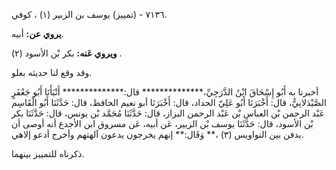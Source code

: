 ٧١٣٦ - (تمييز) يوسف بن الزبير (١) ، كوفي.

**يروي عن:** أبيه.

**ويروي عَنه:** بكر بْن الأسود (٢) .

وقد وقع لنا حديثه بعلو.

أخبرنا به أَبُو إِسْحَاقَ ابْنُ الدَّرَجِيِّ،************** قال:************** أَنْبَأَنَا أَبُو جَعْفَرٍ الصَّيْدَلانِيُّ، قال: أَخْبَرَنَا أَبُو عَلِيّ الحداد، قال: أَخْبَرَنَا أبو نعيم الحافظ، قال: حَدَّثَنَا أَبُو الْقَاسِم عَبْد الرحمن بْن العباس بْن عَبْد الرحمن البزاز، قال: حَدَّثَنَا مُحَمَّد بْن يونس، قال: حَدَّثَنَا بكر بْن الأسود، قال: حَدَّثَنَا يوسف بْن الزبير، عَن أبيه، عَن مسروق ابن الأجدع أنه أوصى أن يدفن بين النواويس (٣) ،** وَقَال:** إنهم يخرجون يدعون آلهتهم وأخرج أدعو إلاهي.

ذكرناه للتمييز بينهما.